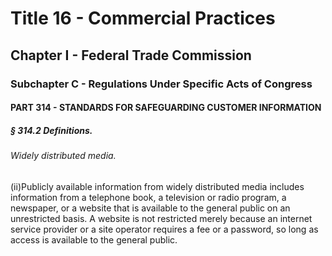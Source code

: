 
# Title 16 - Commercial Practices
## Chapter I - Federal Trade Commission
### Subchapter C - Regulations Under Specific Acts of Congress
#### PART 314 - STANDARDS FOR SAFEGUARDING CUSTOMER INFORMATION
##### § 314.2 Definitions.
###### Widely distributed media.

(ii)Publicly available information from widely distributed media includes information from a telephone book, a television or radio program, a newspaper, or a website that is available to the general public on an unrestricted basis. A website is not restricted merely because an internet service provider or a site operator requires a fee or a password, so long as access is available to the general public.
